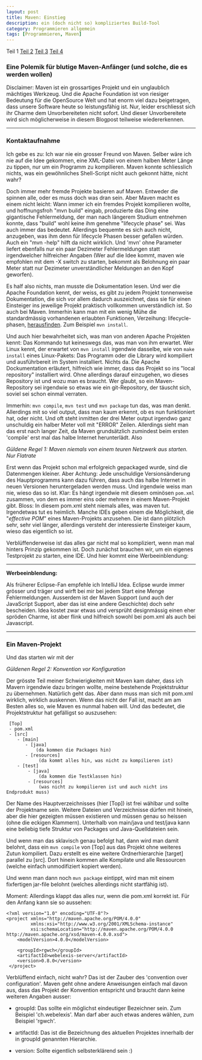 ```yaml
---
layout: post
title: Maven: Einstieg
description: ein (doch nicht so) kompliziertes Build-Tool
category: Programmieren allgemein
tags: [Programmieren, Maven]
---
```


Teil 1 [Teil 2](2015/07/pom) [Teil 3](2015/07/configuration) [Teil 4](2015/07/maven-plugin)

### Eine Polemik für blutige Maven-Anfänger (und solche, die es werden wollen)

Disclaimer: Maven ist ein grossartiges Projekt und ein unglaublich mächtiges Werkzeug. Und die Apache Foundation ist von riesiger Bedeutung
für die OpenSource Welt und hat enorm viel dazu beigetragen, dass unsere Software heute so leistungsfähig ist. Nur, leider erschliesst sich 
ihr Charme dem Unvorbereiteten nicht sofort. Und dieser Unvorbereitete wird sich möglicherweise in diesem Blogpost teilweise wiedererkennen.

---- 

### Kontaktaufnahme

Ich gebe es zu: Ich war nie ein grosser Freund von Maven. Selber wäre ich nie auf die Idee gekommen, eine XML-Datei von 
einem halben Meter Länge zu tippen, nur um ein Programm zu kompilieren. Maven konnte schliesslich nichts, was ein gewöhnliches Shell-Script
nicht auch gekonnt hätte, nicht wahr?

Doch immer mehr fremde Projekte basieren auf Maven. Entweder die spinnen alle, oder es muss doch was dran sein. Aber Maven macht
es einem nicht leicht: Wann immer ich ein fremdes Projekt kompilieren wollte, und hoffnungsfroh "mvn build" eingab, produzierte das Ding 
eine gigantische Fehlermeldung, der man nach längerem Studium entnehmen konnte, dass "build" wohl keine ihm genehme "lifecycle phase" sei. Was auch immer das bedeutet. Allerdings
bequemte es sich auch nicht, anzugeben, was ihm denn für lifecycle Phasen besser gefallen würden. Auch ein "mvn -help" hilft da nicht wirklich. Und 'mvn' 
ohne Parameter liefert ebenfalls nur ein paar Dezimeter Fehlermeldungen statt irgendwelcher hilfreicher Angaben (Wer auf die Idee kommt, maven wie empfohlen
mit dem -X switch zu starten, bekommt als Belohnung ein paar Meter statt nur Dezimeter unverständlicher Meldungen an den Kopf geworfen). 

Es half also nichts, man musste die Dokumentation lesen. Und wer die Apache Foundation kennt, der weiss, es gibt zu jedem Projekt tonnenweise
Dokumentation, die sich vor allem dadurch auszeichnet, dass sie für einen Einsteiger ins jeweilige Projekt praktisch vollkommen unverständlich ist. So auch bei
Maven. Immerhin kann man mit ein wenig Mühe die standardmässig vorhandenen erlaubten Funktionen, Verzeihung: lifecycle-phasen, [herausfinden](https://maven.apache.org/run-maven/index.html#Quick_Start).
 Zum Beispiel `mvn install`.

Und auch hier bewahrheitet sich, was man von anderen Apache Projekten kennt: Das Kommando tut keineswegs das, was man von ihm erwartet. Wer Linux kennt, der erwartet von 
`mvn install` irgendwie dasselbe, wie von `make install` eines Linux-Pakets: Das Programm oder die Library wird kompiliert und ausführbereit im System installiert. Nichts da. Die Apache
Dockumentation erläutert, hilfreich wie immer, dass das Projekt so ins "local repository" installiert wird. Ohne allerdings darauf einzugehen, wo dieses Repository ist und 
wozu man es braucht. Wer glaubt, so ein Maven-Repository sei irgendwie so etwas wie ein git-Repository, der täuscht sich, soviel sei schon einmal verraten.

Immerhin: `mvn compile`, `mvn test` und `mvn package` tun das, was man denkt. Allerdings mit so viel output, dass man kaum erkennt, ob es nun funktioniert hat, oder nicht. 
Und oft steht inmitten der drei Meter output irgendwo ganz unschuldig ein halber Meter voll mit "ERROR" Zeilen. Allerdings sieht man das erst nach langer Zeit, da Maven grundsätzlich zumindest beim ersten 'compile' erst mal das halbe Internet herunterlädt. Also 

*Güldene Regel 1: Maven niemals von einem teuren Netzwerk aus starten. Nur Flatrate*

Erst wenn das Projekt schon mal erfolgreich gepackaged wurde, sind die Datenmengen kleiner. Aber Achtung: Jede unschuldige Versionsänderung
 des Hauptprogramms kann dazu führen, dass auch das halbe Internet in neuen Versionen heruntergeladen werden muss. Und irgendwie weiss man 
 nie, wieso das so ist. Klar: Es hängt irgendwie mit diesem ominösen `pom.xml` zusammen, von dem es immer eins oder mehrere in einem Maven-Projekt
 gibt. Bloss: In diesem pom.xml steht niemals alles, was maven tut. Irgendetwas tut es heimlich. Manche IDEs geben einem die Möglichkeit, die "*effective POM*"
  eines Maven-Projekts anzusehen. Die ist dann plötzlich sehr, sehr viel länger, allerdings versteht der interessierte Einsteiger kaum, wieso das eigentlich so ist.
 
Verblüffenderweise ist das alles gar nicht mal so kompliziert, wenn man mal hinters Prinzip gekommen ist. Doch zunächst brauchen wir, um ein eigenes Testprojekt zu starten, eine IDE. Und hier kommt eine Werbeeinblendung:

 
-----

**Werbeeinblendung:**
 
 Als früherer Eclipse-Fan empfehle ich IntelliJ Idea. Eclipse wurde immer grösser und träger und wirft bei mir bei jedem Start eine Menge Fehlermeldungen. 
 Ausserdem ist der Maven Support  (und auch der JavaScript Support, aber das ist eine andere Geschichte) doch sehr bescheiden.
 Idea kostet zwar etwas und versprüht designmässig einen eher spröden Charme, ist aber flink und hilfreich sowohl bei pom.xml als auch bei Javascript.


----


### Ein Maven-Projekt

Und das starten wir mit der

*Güldenen Regel 2: Konvention vor Konfiguration*


Der grösste Teil meiner Schwierigkeiten mit Maven kam daher, dass ich Mavern irgendwie dazu bringen wollte, meine bestehende Projektstruktur zu übernehmen. Natürlich geht das. Aber dann muss man sich mit pom.xml wirklich, wirklich auskennen. Wenn das nicht der Fall ist, macht am am Besten alles so, wie Maven es nunmal haben will. Und das bedeutet, die Projektstruktur hat gefälligst so auszusehen:


     [Top]
     - pom.xml
     - [src]
        - [main]
           - [java]
               (da kommen die Packages hin)
           - [resources]
                (da kommt alles hin, was nicht zu kompilieren ist)
        - [test]
            - [java]
                (da kommen die Testklassen hin)
            - [resources]
                (was nicht zu kompilieren ist und auch nicht ins Endprodukt muss)
      

Der Name des Hauptverzeichnisses (hier [Top]) ist frei wählbar und sollte der Projektname sein. Weitere Dateien und Verzeichnisse dürfen mit hinein, 
aber die hier gezeigten müssen existieren und müssen genau so heissen (ohne die eckigen Klammern). Unterhalb von main/java und test/java kann eine beliebig tiefe Struktur von Packages und Java-Quelldateien sein. 

Und wenn man das sklavisch genau befolgt hat, dann wird man damit belohnt, dass ein `mvn compile` von [Top] aus das Projekt ohne weiteres Zutun kompiliert. Dazu erstellt es eine weitere Ordnerhierarchie [target] parallel zu [src]. Dort hinein kommen alle Kompilate und alle Ressourcen (welche einfach unmodifiziert kopiert werden).
 
 Und wenn man dann noch `mvn package` eintippt, wird man mit einem fixfertigen jar-file belohnt (welches allerdings nicht startfähig ist).
 
Moment: Allerdings klappt das alles nur, wenn die pom.xml korrekt ist. Für den Anfang kann sie so aussehen:

    <?xml version="1.0" encoding="UTF-8"?>
    <project xmlns="http://maven.apache.org/POM/4.0.0"
             xmlns:xsi="http://www.w3.org/2001/XMLSchema-instance"
             xsi:schemaLocation="http://maven.apache.org/POM/4.0.0 http://maven.apache.org/xsd/maven-4.0.0.xsd">
        <modelVersion>4.0.0</modelVersion>
    
        <groupId>rgwch</groupId>
        <artifactId>webelexis-server</artifactId>
        <version>0.8.0</version>
     </project>

Verblüffend einfach, nicht wahr? Das ist der Zauber des 'convention over configuration'. Maven geht ohne andere Anweisungen einfach mal davon aus, dass das Projekt der 
Konvention entspricht und braucht dann keine weiteren Angaben ausser:

* groupId: Das sollte ein möglichst eindeutiger Bezeichner sein. Zum Beispiel 'ch.webelexis'. Man darf aber auch etwas anderes wählen, zum Beispiel 'rgwch'.

* artifactId: Das ist die Bezeichnung des aktuellen Projektes innerhalb der in groupId genannten Hierarchie.

* version: Sollte eigentlich selbsterklärend sein :)

